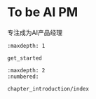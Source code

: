 # To be AI PM

专注成为AI产品经理

````toc
:maxdepth: 1

get_started
````

```toc
:maxdepth: 2
:numbered:

chapter_introduction/index


```
